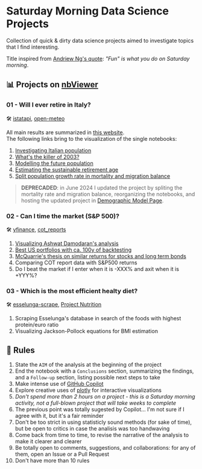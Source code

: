 # Saturday Morning Data Science Projects

Collection of quick & dirty data science projects aimed to investigate topics that I find interesting.

Title inspired from [Andriew Ng's quote](https://www.youtube.com/watch?v=733m6qBH-jI): *"Fun" is what you do on Saturday morning*.

## :bar_chart: Projects on [nbViewer](https://nbviewer.org/)

### 01 - Will I ever retire in Italy?

:hammer_and_wrench: [istatapi](https://github.com/Attol8/istatapi), [open-meteo](https://open-meteo.com/)

All main results are summarized in [this website](https://danieleongari.github.io/demographic_model_page/). <br>
The following links bring to the visualization of the single notebooks:

1. [Investigating Italian population](https://nbviewer.org/github/danieleongari/saturdaymorningdsprojects/blob/master/01_will_i_ever_retire_in_italy/1_investigating_italian_population.ipynb)
2. [What's the killer of 2003?](https://nbviewer.org/github/danieleongari/saturdaymorningdsprojects/blob/master/01_will_i_ever_retire_in_italy/2_whats_the_killer_of_2003.ipynb)
3. [Modelling the future population](https://nbviewer.org/github/danieleongari/saturdaymorningdsprojects/blob/master/01_will_i_ever_retire_in_italy/3_modelling_future_population.ipynb)
4. [Estimating the sustainable retirement age](https://nbviewer.org/github/danieleongari/saturdaymorningdsprojects/blob/master/01_will_i_ever_retire_in_italy/4_sustainable_retirement_age.ipynb)
5. [Split population growth rate in mortality and migration balance](https://nbviewer.org/github/danieleongari/saturdaymorningdsprojects/blob/master/01_will_i_ever_retire_in_italy/5_mortality_and_pgr.ipynb)

> **DEPRECADED**: in June 2024 I updated the project by spliting the mortality rate and migration balance, reorganizing the notebooks, and hosting the updated project in [Demographic Model Page](https://github.com/danieleongari/demographic_model_page).

### 02 - Can I time the market (S&P 500)?

:hammer_and_wrench: [yfinance](https://github.com/ranaroussi/yfinance), [cot_reports](https://github.com/danieleongari/cot_reports) 

1. [Visualizing Ashwat Damodaran's analysis](https://nbviewer.org/github/danieleongari/saturdaymorningdsprojects/blob/master/02_sp500_timing/1_damodaran_analysis.ipynb)
2. [Best US portfolios with ca. 100y of backtesting](https://nbviewer.org/github/danieleongari/saturdaymorningdsprojects/blob/master/02_sp500_timing/2_backtesting_usa_100y.ipynb)
3. [McQuarrie's thesis on similar returns for stocks and long term bonds](https://nbviewer.org/github/danieleongari/saturdaymorningdsprojects/blob/master/02_sp500_timing/3_bonds_stocks_are_same.ipynb)
4. Comparing COT report data with S&P500 returns
5. Do I beat the market if I enter when it is -XXX% and axit when it is +YYY%?

### 03 - Which is the most efficient healty diet? 

:hammer_and_wrench: [esselunga-scrape](https://github.com/limi7break/esselunga-scrape), [Project Nutrition](https://www.projectinvictus.it/libri/project-nutrition/)

1. Scraping Esselunga's database in search of the foods with highest protein/euro ratio
2. Visualizing Jackson-Pollock equations for BMI estimation


## :pushpin: Rules

1. State the `AIM` of the analysis at the beginning of the project
2. End the notebook with a `Conclusions` section, summarizing the findings, and a `Follow-up` section, listing possible next steps to take
3. Make intense use of [GitHub Copilot](https://github.com/features/copilot)
4. Explore creative uses of [plotly](https://plotly.com/python/) for interactive visualizations
5. *Don't spend more than 2 hours on a project - this is a Saturday morning activity, not a full-blown project that will take weeks to complete*
6. The previous point was totally sugested by Copilot... I'm not sure if I agree with it, but it's a fair reminder
7. Don't be too strict in using statisticly sound methods (for sake of time), but be open to critics in case the analisis was too handwaving
8. Come back from time to time, to revise the narrative of the analysis to make it clearer and clearer
9. Be totally open to comments, suggestions, and collaborations: for any of them, open an Issue or a Pull Request
10. Don't have more than 10 rules